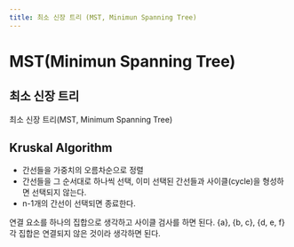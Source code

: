 ```yaml
---
title: 최소 신장 트리 (MST, Minimun Spanning Tree)
---
```


# MST(Minimun Spanning Tree)

## 최소 신장 트리

최소 신장 트리(MST, Minimum Spanning Tree)

## Kruskal Algorithm

- 간선들을 가중치의 오름차순으로 정렬
- 간선들을 그 순서대로 하나씩 선택, 이미 선택된 간선들과 사이클(cycle)을 형성하면 선택되지 않는다.
- n-1개의 간선이 선택되면 종료한다.

연결 요소를 하나의 집합으로 생각하고 사이클 검사를 하면 된다.
{a}, {b, c}, {d, e, f} 각 집합은 연결되지 않은 것이라 생각하면 된다.